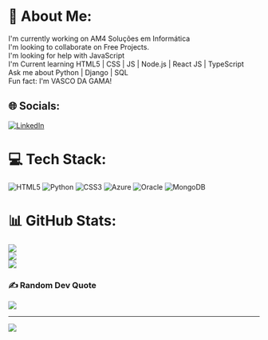 # 💫 About Me:
I'm currently working on AM4 Soluções em Informática<br>I'm looking to collaborate on Free Projects.<br>I'm looking for help with JavaScript<br>I'm Current learning HTML5 | CSS | JS | Node.js | React JS | TypeScript <br>Ask me about Python | Django | SQL<br>Fun fact: I'm VASCO DA GAMA!


## 🌐 Socials:
[![LinkedIn](https://img.shields.io/badge/LinkedIn-%230077B5.svg?logo=linkedin&logoColor=white)](https://linkedin.com/in/https://www.linkedin.com/in/jo%C3%A3o-pedro-sanglard-silva-a13016aa/) 

# 💻 Tech Stack:
![HTML5](https://img.shields.io/badge/html5-%23E34F26.svg?style=for-the-badge&logo=html5&logoColor=white) ![Python](https://img.shields.io/badge/python-3670A0?style=for-the-badge&logo=python&logoColor=ffdd54) ![CSS3](https://img.shields.io/badge/css3-%231572B6.svg?style=for-the-badge&logo=css3&logoColor=white) ![Azure](https://img.shields.io/badge/azure-%230072C6.svg?style=for-the-badge&logo=azure-devops&logoColor=white) ![Oracle](https://img.shields.io/badge/Oracle-F80000?style=for-the-badge&logo=oracle&logoColor=white) ![MongoDB](https://img.shields.io/badge/MongoDB-%234ea94b.svg?style=for-the-badge&logo=mongodb&logoColor=white)
# 📊 GitHub Stats:
![](https://github-readme-stats.vercel.app/api?username=Jhonnyss3&theme=dracula&hide_border=false&include_all_commits=false&count_private=false)<br/>
![](https://github-readme-streak-stats.herokuapp.com/?user=Jhonnyss3&theme=dracula&hide_border=false)<br/>
![](https://github-readme-stats.vercel.app/api/top-langs/?username=Jhonnyss3&theme=dracula&hide_border=false&include_all_commits=false&count_private=false&layout=compact)

### ✍️ Random Dev Quote
![](https://quotes-github-readme.vercel.app/api?type=horizontal&theme=radical)

---
[![](https://visitcount.itsvg.in/api?id=Jhonnyss3&icon=0&color=0)](https://visitcount.itsvg.in)

<!-- Proudly created with GPRM ( https://gprm.itsvg.in ) -->
